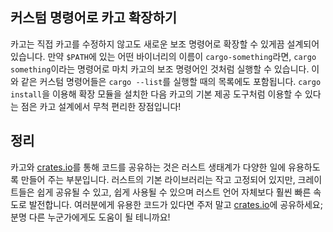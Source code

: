 ## 커스텀 명령어로 카고 확장하기

카고는 직접 카고를 수정하지 않고도 새로운 보조 명령어로 확장할 수 있게끔 설계되어
있습니다. 만약 `$PATH`에 있는 어떤 바이너리의 이름이 `cargo-something`라면,
`cargo something`이라는 명령어로 마치 카고의 보조 명령어인 것처럼 실행할 수
있습니다. 이와 같은 커스텀 명령어들은 `cargo --list`를 실행할 때의 목록에도
포함됩니다. `cargo install`을 이용해 확장 모듈을 설치한 다음 카고의 기본 제공
도구처럼 이용할 수 있다는 점은 카고 설계에서 무척 편리한 장점입니다!

## 정리

카고와 [crates.io](https://crates.io)<!-- ignore -->를 통해 코드를 공유하는
것은 러스트 생태계가 다양한 일에 유용하도록 만들어 주는 부분입니다. 러스트의
기본 라이브러리는 작고 고정되어 있지만, 크레이트들은 쉽게 공유될 수 있고,
쉽게 사용될 수 있으며 러스트 언어 자체보다 훨씬 빠른 속도로 발전합니다.
여러분에게 유용한 코드가 있다면 주저 말고 [crates.io](https://crates.io)<!-- ignore -->에
공유하세요; 분명 다른 누군가에게도 도움이 될 테니까요!
